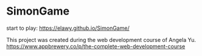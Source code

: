 # SimonGame

start to play:
https://elawy.github.io/SimonGame/

This project was created during the web development course of Angela Yu.
https://www.appbrewery.co/p/the-complete-web-development-course
